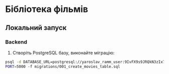 # Бібліотека фільмів

## Локальний запуск

### Backend

1. Створіть PostgreSQL базу, виконайте міграцію:

```bash
psql -d DATABASE_URL=postgresql://yaroslav_ramm_user:9IvFX9s9JRQkN3zIx7SCMN9WmA26jRD9@dpg-d1bhaqer433s739k3t80-a.frankfurt-postgres.render.com/yaroslav_ramm
PORT=5000 -f migrations/001_create_movies_table.sql
